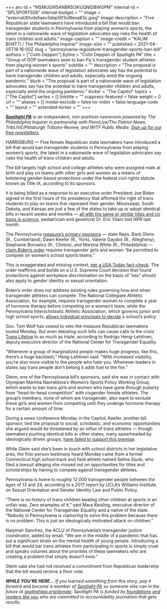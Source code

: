 +++
arc-id = "M5MUGIR5ANBR5I3KUQNIDBWGPM"
internal-id = "SPLSPORTS06"
internal-budget = ""
image = "external/t0vds6aev3abp5tf3v6tesa83c.jpeg"
image-description = "Five Republican state lawmakers have introduced a bill that would ban transgender students in Pennsylvania from playing women’s sports, the latest in a nationwide wave of legislation advocates say risks the health of trans children and adults."
image-caption = ""
image-credit = "KALIM BHATTI / The Philadelphia Inquirer"
image-size = ""
published = 2021-04-05T18:16:00Z
slug = "pennsylvania-legislature-transgender-sports-ban-bill"
authors = ["Colin Deppen"]
byline = "Colin Deppen of Spotlight PA"
title = "Group of GOP lawmakers seek to ban Pa.’s transgender student athletes from playing women's sports"
subtitle = ""
description = "The proposal is part of a nationwide wave of legislation advocates say has the potential to harm transgender children and adults, especially amid the ongoing pandemic."
blurb = "The proposal is part of a nationwide wave of legislation advocates say has the potential to harm transgender children and adults, especially amid the ongoing pandemic."
kicker = "The Capitol"
topics = ["The Capitol"]
series = []
linktitle = ""
suppress-featured = false
weight = 0
url = ""
aliases = []
modal-exclude = false
no-index = false
language-code = ""
layout = ""
extended-kicker = ""
+++

<a href="https://www.spotlightpa.org/"><i><b>Spotlight PA</b></i></a><i> is an independent, non-partisan newsroom powered by The Philadelphia Inquirer in partnership with PennLive/The Patriot-News, TribLIVE/Pittsburgh Tribune-Review, and WITF Public Media. </i><a href="https://www.spotlightpa.org/newsletters"><i>Sign up for our free newsletters</i></a><i>.</i>

HARRISBURG — Five female Republican state lawmakers have introduced a bill that would ban transgender students in Pennsylvania from playing women’s sports, the latest in a nationwide wave of legislation advocates say risks the health of trans children and adults.

The bill targets high school and college athletes who were assigned male at birth and play on teams with other girls and women as a means of bolstering gender-based protections under the federal civil rights statute known as Title IX, according to its sponsors.

It is being billed as a response to an executive order President Joe Biden signed in the first hours of his presidency that affirmed the right of trans students to play on teams that represent their gender. Mississippi, South Dakota, and Kansas are just a few of the states to take up or adopt identical bills in recent weeks and months — <a href="https://www.npr.org/2021/03/18/978716732/wave-of-new-bills-say-trans-athletes-have-an-unfair-edge-what-does-the-science-s">all with the same or similar titles and no basis in science</a>, pediatrician and geneticist Dr. Eric Vilain told NPR last month.

<script src="https://www.spotlightpa.org/embed.js" async></script><div data-spl-embed-version="1" data-spl-src="https://www.spotlightpa.org/embeds/newsletter/"></div>

The Pennsylvania <a href="https://www.legis.state.pa.us/cfdocs/Legis/CSM/showMemoPublic.cfm?chamber=H&SPick=20210&cosponId=34568">measure’s primary sponsors</a> — state Reps. Barb Gleim (R., Cumberland), Dawn Keefer (R., York), Valerie Gaydos (R., Allegheny), Stephanie Borowicz (R., Clinton), and Martina White (R., Philadelphia) — <a href="https://twitter.com/Wordsby_CassieM/status/1377996868412657666">claim Biden’s order</a> requires transgender girls and women “be permitted to compete on women’s school sports teams.”

This is exaggerated and missing context, <a href="https://www.usatoday.com/story/news/factcheck/2021/02/02/fact-check-biden-executive-order-discrimination-transgender-women-sports/6686171002/">per a USA Today fact-check</a>. The order reaffirms and builds on a U.S. Supreme Court decision that found protections against workplace discrimination on the basis of “sex” should also apply to gender identity or sexual orientation.

Biden’s order does not address existing rules governing how and when transgender athletes can compete. The National Collegiate Athletic Association, for example, requires transgender women to complete a year of hormone therapy before competing on a women’s team, while the Pennsylvania Interscholastic Athletic Association, which governs junior and high school sports, <a href="http://district5.piaa.org/news/mixed%20gender%20press%20release%20-%20announcement%206-20-14.pdf">allows individual principals to decide</a> a school’s policy.

Gov. Tom Wolf has vowed to veto the measure Republican lawmakers touted Monday. But even debating such bills can cause calls to the crisis <a href="https://translifeline.org/">Trans Lifeline</a> to as much as triple, according to Rodrigo Heng-Lehtinen, deputy executive director of the National Center for Transgender Equality.

“Whenever a group of marginalized people makes huge progress, like this, there’s a huge backlash,” Heng-Lehtinen said. “With increased visibility, you’re also more visible to the people who hate you. Whenever leaders in states say trans people don’t belong it adds fuel to the fire.”

Gleim, one of the Pennsylvania bill’s sponsors, said she was in contact with Olympian Martina Navratilova’s Women’s Sports Policy Working Group, which wants to ban trans girls and women who have gone through puberty from “head-to-head competition” with cisgender female athletes. The group’s members, none of whom are transgender, also want to exclude these girls and women from competing until they undergo hormone therapy for a certain amount of time.

During a news conference Monday in the Capitol, Keefer, another bill sponsor, tied the proposal to social, scholastic, and economic opportunities she argued would be threatened by an influx of trans athletes —&nbsp;though lawmakers pushing identical bills in other states, many spearheaded by ideologically driven groups, <a href="https://apnews.com/article/lawmakers-unable-to-cite-local-trans-girls-sports-914a982545e943ecc1e265e8c41042e7">have failed to support this premise</a>.

While Gleim said she’s been in touch with school districts in her legislative area, the first-person testimony heard Monday came from a former Connecticut high school<b> </b>track and field athlete named Selina Soule, who filed a lawsuit alleging she missed out on opportunities for titles and scholarships by having to compete against transgender athletes.

<script src="https://www.spotlightpa.org/embed.js" async></script><div data-spl-embed-version="1" data-spl-src="https://www.spotlightpa.org/embeds/donate/?teaser_text=If%20you%20learned%20something%20from%20this%20report%2C%20pay%20it%20forward%20and%20become%20a%20member%20of%20Spotlight%20PA%20so%20someone%20else%20can%20in%20the%20future.&cta_text=CLICK%20TO%20CONTRIBUTE&eyebrow_text=WHILE%20YOU'RE%20HERE..."></div>

Pennsylvania is home to roughly 12,000 transgender people between the ages of 13 and 24, according to a 2017 report by UCLA’s Williams Institute on Sexual Orientation and Gender Identity Law and Public Policy.

“There is no history of trans children beating other children at sports in an unfair way. Zero examples of it,” said Mara Keisling, executive director of the National Center for Transgender Equality and a native of the state. “Nobody in Pennsylvania is clamoring to solve this problem because there is no problem. This is just an ideologically motivated attack on children.”

Naiymah Sanchez, the ACLU of Pennsylvania’s transgender justice coordinator, added by email: “We are in the middle of a pandemic that has put a significant strain on the mental health of young people. Introducing a bill that would bar trans athletes from participating in sports is simply cruel and speaks volumes about the priorities of these lawmakers who are creating a problem that simply doesn’t exist.”

Gleim said she had not received a commitment from Republican leadership that the bill would receive a floor vote.

<i><b>WHILE YOU’RE HERE...</b></i><i> If you learned something from this story, pay it forward and become a member of </i><a href="https://www.spotlightpa.org/"><i>Spotlight PA</i></a><i> so someone else can in the future at </i><a href="http://spotlightpa.org/donate"><i>spotlightpa.org/donate</i></a><i>. Spotlight PA is funded by</i><a href="https://www.spotlightpa.org/support"><i> foundations</i></a><i> </i><a href="https://www.spotlightpa.org/support"><i>and readers like you</i></a><i> who are committed to accountability journalism that gets results.</i>
